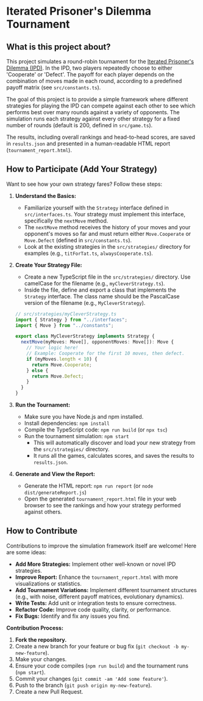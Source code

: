 # Iterated Prisoner's Dilemma Tournament

## What is this project about?

This project simulates a round-robin tournament for the [Iterated Prisoner's Dilemma (IPD)](https://en.wikipedia.org/wiki/Prisoner%27s_dilemma#The_iterated_prisoner's_dilemma). In the IPD, two players repeatedly choose to either 'Cooperate' or 'Defect'. The payoff for each player depends on the combination of moves made in each round, according to a predefined payoff matrix (see `src/constants.ts`).

The goal of this project is to provide a simple framework where different strategies for playing the IPD can compete against each other to see which performs best over many rounds against a variety of opponents. The simulation runs each strategy against every other strategy for a fixed number of rounds (default is 200, defined in `src/game.ts`).

The results, including overall rankings and head-to-head scores, are saved in `results.json` and presented in a human-readable HTML report (`tournament_report.html`).

## How to Participate (Add Your Strategy)

Want to see how your own strategy fares? Follow these steps:

1.  **Understand the Basics:**
    *   Familiarize yourself with the `Strategy` interface defined in `src/interfaces.ts`. Your strategy must implement this interface, specifically the `nextMove` method.
    *   The `nextMove` method receives the history of your moves and your opponent's moves so far and must return either `Move.Cooperate` or `Move.Defect` (defined in `src/constants.ts`).
    *   Look at the existing strategies in the `src/strategies/` directory for examples (e.g., `titForTat.ts`, `alwaysCooperate.ts`).

2.  **Create Your Strategy File:**
    *   Create a new TypeScript file in the `src/strategies/` directory. Use camelCase for the filename (e.g., `myCleverStrategy.ts`).
    *   Inside the file, define and export a class that implements the `Strategy` interface. The class name should be the PascalCase version of the filename (e.g., `MyCleverStrategy`).

    ```typescript
    // src/strategies/myCleverStrategy.ts
    import { Strategy } from "../interfaces";
    import { Move } from "../constants";

    export class MyCleverStrategy implements Strategy {
      nextMove(myMoves: Move[], opponentMoves: Move[]): Move {
        // Your logic here!
        // Example: Cooperate for the first 10 moves, then defect.
        if (myMoves.length < 10) {
          return Move.Cooperate;
        } else {
          return Move.Defect;
        }
      }
    }
    ```

3.  **Run the Tournament:**
    *   Make sure you have Node.js and npm installed.
    *   Install dependencies: `npm install`
    *   Compile the TypeScript code: `npm run build` (or `npx tsc`)
    *   Run the tournament simulation: `npm start`
        *   This will automatically discover and load your new strategy from the `src/strategies/` directory.
        *   It runs all the games, calculates scores, and saves the results to `results.json`.

4.  **Generate and View the Report:**
    *   Generate the HTML report: `npm run report` (or `node dist/generateReport.js`)
    *   Open the generated `tournament_report.html` file in your web browser to see the rankings and how your strategy performed against others.

## How to Contribute

Contributions to improve the simulation framework itself are welcome! Here are some ideas:

*   **Add More Strategies:** Implement other well-known or novel IPD strategies.
*   **Improve Report:** Enhance the `tournament_report.html` with more visualizations or statistics.
*   **Add Tournament Variations:** Implement different tournament structures (e.g., with noise, different payoff matrices, evolutionary dynamics).
*   **Write Tests:** Add unit or integration tests to ensure correctness.
*   **Refactor Code:** Improve code quality, clarity, or performance.
*   **Fix Bugs:** Identify and fix any issues you find.

**Contribution Process:**

1.  **Fork the repository.**
2.  Create a new branch for your feature or bug fix (`git checkout -b my-new-feature`).
3.  Make your changes.
4.  Ensure your code compiles (`npm run build`) and the tournament runs (`npm start`).
5.  Commit your changes (`git commit -am 'Add some feature'`).
6.  Push to the branch (`git push origin my-new-feature`).
7.  Create a new Pull Request. 